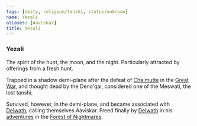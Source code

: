```yaml
---
tags: [deity, religion/tanshi, status/unknown]
name: Yezali
aliases: [Aaviskar]
title: Yezali
---
```


### Yezali

The spirit of the hunt, the moon, and the night. Particularly attracted by offerings from a fresh hunt. 

Trapped in a shadow demi-plane after the defeat of [Cha'mutte](<../../../people/extraplanar-powers/cha-mutte.md>) in the [Great War](<../../../events/1500s/great-war.md>), and thought dead by the Deno'qai, considered one of the Meswati, the lost tanshi. 

Survived, however, in the demi-plane, and became associated with [Delwath](<../../../people/pcs/dunmar-fellowship/delwath.md>), calling themselves Aaviskar. Freed finally by [Delwath](<../../../people/pcs/dunmar-fellowship/delwath.md>) in his [adventures](<../../../campaigns/dunmari-frontier/session-notes/session-51-52-dufr.md>) in the [Forest of Nightmares](<../../../gazetteer/far-north/forest-of-nightmares.md>).  

